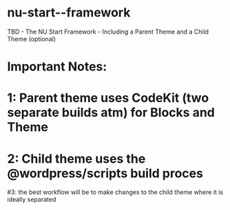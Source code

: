 # nu-start--framework
TBD - The NU Start Framework - Including a Parent Theme and a Child Theme (optional)

# Important Notes:

# 1: Parent theme uses CodeKit (two separate builds atm) for Blocks and Theme
# 2: Child theme uses the @wordpress/scripts build proces
 
 
 #3: the best workflow will be to make changes to the child theme where it is ideally separated
